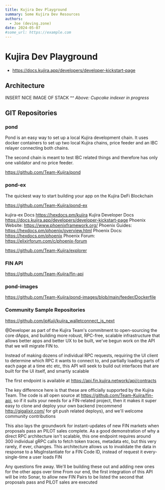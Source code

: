 ```yaml
--- 
title: Kujira Dev Playground
summary: Some Kujira Dev Resources
authors:
  - Joe (deving.zone)
date: 2024-05-07
#some_url: https://example.com
---
```


# Kujira Dev Playground

- <https://docs.kujira.app/developers/developer-kickstart-page>

[//]: # ()
[//]: # (```python)

[//]: # (def fn&#40;&#41;:)

[//]: # (    pass)

[//]: # (```)

[//]: # ()
[//]: # (```)

[//]: # (Fenced code blocks are like Standard)

[//]: # (Markdown’s regular code blocks, except that)

[//]: # (they’re not indented and instead rely on)

[//]: # (start and end fence lines to delimit the)

[//]: # (code block.)

[//]: # (```)

## Architecture

INSERT NICE IMAGE OF STACK ^^ 
*Above: Cupcake indexer in progress*

## GIT Repositories

### pond

Pond is an easy way to set up a local Kujira development chain. It uses docker containers to set up two local Kujira chains, price feeder and an IBC relayer connecting both chains.

The second chain is meant to test IBC related things and therefore has only one validator and no price feeder.

<https://github.com/Team-Kujira/pond>

### pond-ex

The quickest way to start building your app on the Kujira DeFi Blockchain

<https://github.com/Team-Kujira/pond-ex>


kujira-ex Docs https://hexdocs.pm/kujira
Kujira Developer Docs https://docs.kujira.app/developers/developer-kickstart-page
Phoenix Website: https://www.phoenixframework.org/
Phoenix Guides: https://hexdocs.pm/phoenix/overview.html
Phoenix Docs: https://hexdocs.pm/phoenix
Phoenix Forum: https://elixirforum.com/c/phoenix-forum

https://github.com/Team-Kujira/explorer

### FIN API

<https://github.com/Team-Kujira/fin-api>

### pond-images

https://github.com/Team-Kujira/pond-images/blob/main/feeder/Dockerfile


### Community Sample Repositories

https://github.com/jpKuji/kujira_walletconnect_js_next





@Developer as part of the Kujira Team's commitment to open-sourcing the core dApps, and building more robust, RPC-free, scalable infrastructure that allows better apps and better UX to be built, we've begun work on the API that we will migrate FIN to.

Instead of making dozens of individual RPC requests, requiring the UI client to determine which RPC it wants to connect to, and partially loading parts of each page at a time etc etc, this API will seek to build out interfaces that are built for the UI itself, and smartly scalable

The first endpoint is available at https://api.fin.kujira.network/api/contracts

The key difference here is that these are officially supported by the Kujira Team. The code is all open source at https://github.com/Team-Kujira/fin-api, so if it suits your needs for a FIN-related project, then it makes it super easy to clone and deploy your own backend (recommend http://gigalixir.com/ for git push related deploys), and we'll welcome community contributions

This also lays the groundwork for instant-updates of new FIN markets when proposals pass an PILOT sales complete. As a good demonstration of why a direct RPC architecture isn't scalable, this one endpoint requires around 300 individual gRPC calls to fetch token traces, metadata etc, but this very rarely, if ever, changes. This architecture allows us to invalidate the data in response to a MsgInstantiate for a FIN Code ID, instead of request it every-single-time a user loads FIN

Any questions fire away. We'll be building these out and adding new ones for the other apps over time
From our end, the first integration of this API will be into Sonar, to allow new FIN Pairs to be listed the second that proposals pass and PILOT sales are executed